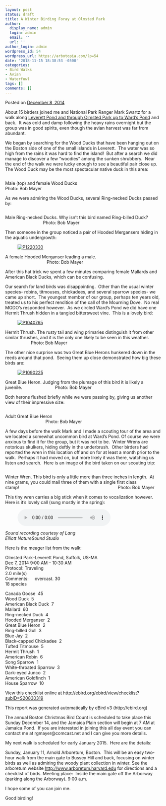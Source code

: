 ```yaml
---
layout: post
status: draft
title: A Winter Birding Foray at Olmsted Park
author:
  display_name: admin
  login: admin
  email: ''
  url: ''
author_login: admin
wordpress_id: 54
wordpress_url: https://arbotopia.com/?p=54
date: '2018-11-15 18:38:53 -0500'
categories:
- Bird Walks
- Avian
- Waterfowl
tags: []
comments: []
---
```

<p><!-- wp:paragraph --></p>
<p>Posted on&nbsp;<a href="https://web.archive.org/web/20150113012755/http://www.arbotopia.com/a-winter-birding-foray-at-olmsted-park/">December 8, 2014</a></p>
<p><!-- /wp:paragraph --></p>
<p><!-- wp:paragraph --></p>
<p>About 15 birders joined me and National Park Ranger Mark Swartz for a walk along&nbsp;<a href="https://web.archive.org/web/20150113012755/https://www.google.com/maps/place/Olmsted+Park/@42.3251659,-71.1152747,16z/data=!4m2!3m1!1s0x89e3799e7cec8f07:0x23a597f711bb181f">Leverett Pond and through Olmsted Park up to Ward&rsquo;s Pond</a>&nbsp;and back.&nbsp; It was cold and damp following the heavy rains overnight but the group was in good spirits, even though the avian harvest was far from abundant.</p>
<p><!-- /wp:paragraph --></p>
<p><!-- wp:paragraph --></p>
<p>We began by searching for the Wood Ducks that have been hanging out on the Boston side of one of the small islands in Leverett.&nbsp; The water was so high from the rains it was hard to find the island!&nbsp; But after a search we did manage to discover a few &ldquo;woodies&rdquo; among the sunken shrubbery.&nbsp; Near the end of the walk we were lucky enough to see a beautiful pair close up.&nbsp; The Wood Duck may be the most spectacular native duck in this area:</p>
<p><!-- /wp:paragraph --></p>
<p><!-- wp:image {"id":288} --></p>
<figure class="wp-block-image"><img src="https://arbotopia.com/wp-content/uploads/2018/11/P1110518.jpg" alt="" class="wp-image-288"/></figure>
<p><!-- /wp:image --></p>
<p><!-- wp:paragraph --></p>
<p>Male (top) and female Wood Ducks&nbsp;&nbsp;&nbsp;&nbsp;&nbsp;&nbsp;&nbsp;&nbsp;&nbsp;&nbsp;&nbsp;&nbsp;&nbsp;&nbsp;&nbsp;&nbsp;&nbsp;&nbsp;&nbsp;&nbsp;&nbsp;&nbsp;&nbsp;&nbsp;&nbsp;&nbsp;&nbsp;&nbsp;&nbsp;&nbsp;&nbsp;&nbsp;&nbsp;&nbsp;&nbsp;&nbsp;&nbsp;&nbsp;&nbsp;&nbsp;&nbsp;&nbsp;&nbsp;&nbsp;&nbsp;&nbsp;&nbsp;&nbsp;&nbsp;&nbsp;&nbsp;&nbsp;&nbsp;&nbsp;&nbsp;&nbsp;&nbsp;&nbsp;&nbsp;&nbsp;&nbsp;&nbsp;&nbsp;&nbsp;&nbsp;&nbsp;&nbsp;&nbsp; Photo: Bob Mayer</p>
<p><!-- /wp:paragraph --></p>
<p><!-- wp:paragraph --></p>
<p>As we were admiring the Wood Ducks, several Ring-necked Ducks passed by:</p>
<p><!-- /wp:paragraph --></p>
<p><!-- wp:image {"id":289} --></p>
<figure class="wp-block-image"><img src="https://arbotopia.com/wp-content/uploads/2018/11/P1070671.jpg" alt="" class="wp-image-289"/></figure>
<p><!-- /wp:image --></p>
<p><!-- wp:paragraph --></p>
<p>Male Ring-necked Ducks. Why isn&rsquo;t this bird named Ring-billed Duck?&nbsp; &nbsp; &nbsp; &nbsp; &nbsp; &nbsp; &nbsp; &nbsp; &nbsp; &nbsp; &nbsp; &nbsp; &nbsp; &nbsp; &nbsp; &nbsp; &nbsp; &nbsp; &nbsp; &nbsp; &nbsp;Photo: Bob Mayer</p>
<p><!-- /wp:paragraph --></p>
<p><!-- wp:paragraph --></p>
<p>Then someone in the group noticed a pair of Hooded Mergansers hiding in the aquatic undergrowth:</p>
<p><!-- /wp:paragraph --></p>
<p><!-- wp:image {"id":938,"linkDestination":"custom"} --></p>
<figure class="wp-block-image"><a href="https://web.archive.org/web/20150113012755/http://www.arbotopia.com/wp-content/uploads/2014/12/P1220330.jpg"><img src="https://web.archive.org/web/20150113012755im_/http://www.arbotopia.com/wp-content/uploads/2014/12/P1220330.jpg" alt="P1220330" class="wp-image-938"/></a></figure>
<p><!-- /wp:image --></p>
<p><!-- wp:paragraph --></p>
<p>A female Hooded Merganser leading a male. &nbsp; &nbsp; &nbsp; &nbsp; &nbsp; &nbsp; &nbsp; &nbsp; &nbsp; &nbsp; &nbsp; &nbsp; &nbsp; &nbsp; &nbsp; &nbsp; &nbsp; &nbsp; &nbsp; &nbsp; &nbsp; &nbsp; &nbsp; &nbsp; &nbsp; &nbsp; &nbsp; &nbsp; &nbsp; &nbsp; &nbsp; &nbsp; &nbsp; &nbsp; &nbsp; &nbsp; &nbsp; &nbsp; &nbsp; &nbsp; &nbsp; &nbsp; &nbsp; Photo: Bob Mayer</p>
<p><!-- /wp:paragraph --></p>
<p><!-- wp:paragraph --></p>
<p>After this hat trick we spent a few minutes comparing female Mallards and American Black Ducks, which can be confusing.</p>
<p><!-- /wp:paragraph --></p>
<p><!-- wp:paragraph --></p>
<p>Our search for land birds was disappointing.&nbsp; Other than the usual winter species- robins, titmouses, chickadees, and several sparrow species- we came up short.&nbsp; The youngest member of our group, perhaps ten years old,&nbsp; treated us to his perfect rendition of the call of the Mourning Dove.&nbsp; No real MODO&rsquo;s responded however.&nbsp; As we circled Ward&rsquo;s Pond we did have one Hermit Thrush hidden in a tangled bittersweet vine.&nbsp; This is a lovely bird:</p>
<p><!-- /wp:paragraph --></p>
<p><!-- wp:image {"id":943,"linkDestination":"custom"} --></p>
<figure class="wp-block-image"><a href="https://web.archive.org/web/20150113012755/http://www.arbotopia.com/wp-content/uploads/2014/12/P1040765.jpg"><img src="https://web.archive.org/web/20150113012755im_/http://www.arbotopia.com/wp-content/uploads/2014/12/P1040765.jpg" alt="P1040765" class="wp-image-943"/></a></figure>
<p><!-- /wp:image --></p>
<p><!-- wp:paragraph --></p>
<p>Hermit Thrush. The rusty tail and wing primaries distinguish it from other similar thrushes, and it is the only one likely to be seen in this weather.&nbsp; &nbsp; &nbsp; &nbsp; &nbsp; &nbsp; &nbsp; &nbsp; &nbsp; &nbsp; &nbsp; &nbsp; &nbsp; &nbsp; &nbsp; &nbsp;Photo: Bob Mayer</p>
<p><!-- /wp:paragraph --></p>
<p><!-- wp:paragraph --></p>
<p>The other nice surprise was two Great Blue Herons hunkered down in the reeds around that pond.&nbsp; Seeing them up close demonstrated how big these birds are:</p>
<p><!-- /wp:paragraph --></p>
<p><!-- wp:image {"id":946,"linkDestination":"custom"} --></p>
<figure class="wp-block-image"><a href="https://web.archive.org/web/20150113012755/http://www.arbotopia.com/wp-content/uploads/2014/12/P1090225.jpg"><img src="https://web.archive.org/web/20150113012755im_/http://www.arbotopia.com/wp-content/uploads/2014/12/P1090225.jpg" alt="P1090225" class="wp-image-946"/></a></figure>
<p><!-- /wp:image --></p>
<p><!-- wp:paragraph --></p>
<p>Great Blue Heron. Judging from the plumage of this bird it is likely a juvenile.&nbsp;&nbsp;&nbsp;&nbsp;&nbsp;&nbsp;&nbsp;&nbsp;&nbsp;&nbsp;&nbsp;&nbsp;&nbsp;&nbsp;&nbsp;&nbsp;&nbsp;&nbsp;&nbsp;&nbsp;&nbsp;&nbsp;&nbsp;&nbsp;&nbsp;&nbsp; Photo: Bob Mayer</p>
<p><!-- /wp:paragraph --></p>
<p><!-- wp:paragraph --></p>
<p>Both herons flushed briefly while we were passing by, giving us another view of their impressive size:</p>
<p><!-- /wp:paragraph --></p>
<p><!-- wp:image {"id":290} --></p>
<figure class="wp-block-image"><img src="https://arbotopia.com/wp-content/uploads/2018/11/P1080665_1.jpg" alt="" class="wp-image-290"/></figure>
<p><!-- /wp:image --></p>
<p><!-- wp:paragraph --></p>
<p>Adult Great Blue Heron&nbsp; &nbsp; &nbsp; &nbsp; &nbsp; &nbsp; &nbsp; &nbsp; &nbsp; &nbsp; &nbsp; &nbsp; &nbsp; &nbsp; &nbsp; &nbsp; &nbsp; &nbsp; &nbsp; &nbsp; &nbsp; &nbsp; &nbsp; &nbsp; &nbsp; &nbsp; &nbsp; &nbsp; &nbsp; &nbsp; &nbsp; &nbsp; &nbsp; &nbsp; &nbsp; &nbsp; &nbsp; &nbsp; &nbsp; &nbsp; &nbsp; &nbsp; &nbsp; &nbsp; &nbsp; &nbsp; &nbsp; &nbsp; &nbsp; &nbsp; &nbsp; &nbsp; &nbsp; &nbsp; &nbsp; &nbsp; &nbsp; &nbsp; &nbsp; &nbsp; &nbsp; &nbsp;Photo: Bob Mayer</p>
<p><!-- /wp:paragraph --></p>
<p><!-- wp:paragraph --></p>
<p>A few days before the walk Mark and I made a scouting tour of the area and we located a somewhat uncommon bird at Ward&rsquo;s Pond. Of course we were anxious to find it for the group, but it was not to be.&nbsp; Winter Wrens are notorious skulkers, hiding deftly in the underbrush.&nbsp; Other birders had reported the wren in this location off and on for at least a month prior to the walk.&nbsp; Perhaps it had moved on, but more likely it was there, watching us listen and search.&nbsp; Here is an image of the bird taken on our scouting trip:</p>
<p><!-- /wp:paragraph --></p>
<p><!-- wp:image {"id":287} --></p>
<figure class="wp-block-image"><img src="https://arbotopia.com/wp-content/uploads/2018/11/P1090246-1.jpg" alt="" class="wp-image-287"/></figure>
<p><!-- /wp:image --></p>
<p><!-- wp:paragraph --></p>
<p>Winter Wren. This bird is only a little more than three inches in length.&nbsp; At nine grams, you could mail three of them with a single first class stamp!&nbsp;&nbsp;&nbsp;&nbsp;&nbsp;&nbsp;&nbsp;&nbsp;&nbsp;&nbsp;&nbsp;&nbsp;&nbsp;&nbsp;&nbsp;&nbsp;&nbsp;&nbsp;&nbsp;&nbsp;&nbsp;&nbsp;&nbsp;&nbsp;&nbsp;&nbsp;&nbsp;&nbsp;&nbsp;&nbsp;&nbsp;&nbsp;&nbsp;&nbsp;&nbsp;&nbsp;&nbsp;&nbsp;&nbsp;&nbsp;&nbsp;&nbsp;&nbsp;&nbsp;&nbsp;&nbsp;&nbsp;&nbsp;&nbsp;&nbsp;&nbsp;&nbsp;&nbsp;&nbsp;&nbsp;&nbsp;&nbsp;&nbsp;&nbsp;&nbsp;&nbsp;&nbsp;&nbsp;&nbsp;&nbsp;&nbsp;&nbsp;&nbsp;&nbsp;&nbsp;&nbsp;&nbsp;&nbsp;&nbsp;&nbsp;&nbsp;&nbsp;&nbsp;&nbsp;&nbsp; Photo: Bob Mayer</p>
<p><!-- /wp:paragraph --></p>
<p><!-- wp:paragraph --></p>
<p>This tiny wren carries a big stick when it comes to vocalization however. Here is it&rsquo;s lovely call (sung mostly in the spring):</p>
<p><!-- /wp:paragraph --></p>
<p><!-- wp:audio {"id":286} --></p>
<figure class="wp-block-audio"><audio controls src="https://arbotopia.com/wp-content/uploads/2018/11/2-84-Winter-Wren.wav"></audio></figure>
<p><!-- /wp:audio --></p>
<p><!-- wp:paragraph --></p>
<p><em>Sound recording courtesy of Lang<br />
Elliott NatureSound Studio</em>&nbsp;</p>
<p><!-- /wp:paragraph --></p>
<p><!-- wp:paragraph --></p>
<p>Here is the meager list from the walk:</p>
<p><!-- /wp:paragraph --></p>
<p><!-- wp:paragraph --></p>
<p>Olmsted Park&ndash;Leverett Pond, Suffolk, US-MA<br>Dec 7, 2014 9:00 AM &ndash; 10:30 AM<br>Protocol: Traveling<br>2.0 mile(s)<br>Comments:&nbsp;&nbsp;&nbsp;&nbsp; overcast. 30<br>18 species</p>
<p><!-- /wp:paragraph --></p>
<p><!-- wp:paragraph --></p>
<p>Canada Goose&nbsp; 45<br>Wood Duck&nbsp; 5<br>American Black Duck&nbsp; 7<br>Mallard&nbsp; 60<br>Ring-necked Duck&nbsp; 4<br>Hooded Merganser&nbsp; 2<br>Great Blue Heron&nbsp; 2<br>Ring-billed Gull&nbsp; 3<br>Blue Jay&nbsp; 2<br>Black-capped Chickadee&nbsp; 2<br>Tufted Titmouse&nbsp; 5<br>Hermit Thrush&nbsp; 1<br>American Robin&nbsp; 6<br>Song Sparrow&nbsp; 1<br>White-throated Sparrow&nbsp; 3<br>Dark-eyed Junco&nbsp; 2<br>American Goldfinch&nbsp; 1<br>House Sparrow&nbsp; 10</p>
<p><!-- /wp:paragraph --></p>
<p><!-- wp:paragraph --></p>
<p>View this checklist online <a href="https://ebird.org/view/checklist/S20830319">at http://ebird.org/ebird/view/checklist?subID=S20830319</a></p>
<p><!-- /wp:paragraph --></p>
<p><!-- wp:paragraph --></p>
<p>This report was generated automatically by eBird v3 (http://ebird.org)</p>
<p><!-- /wp:paragraph --></p>
<p><!-- wp:paragraph --></p>
<p>The annual&nbsp;Boston Christmas Bird Count&nbsp;is scheduled to take place this Sunday December 14, and the Jamaica Plain section will begin at 7 AM at Jamaica Pond.&nbsp; If you are interested in joining this all day event you can contact me at rgmayer@comcast.net and I can give you more details.</p>
<p><!-- /wp:paragraph --></p>
<p><!-- wp:paragraph --></p>
<p>My next walk is scheduled for early January 2015.&nbsp; Here are the details:</p>
<p><!-- /wp:paragraph --></p>
<p><!-- wp:paragraph --></p>
<p>Sunday, January 11, Arnold Arboretum, Boston. &nbsp;This will be an easy two-hour walk from the main gate to Bussey Hill and back, focusing on winter birds as well as admiring the woody plant collection in winter. See the arboretum website <a href="http://www.arboretum.harvard.edu">http://www.arboretum.harvard.edu</a> for directions and a checklist of birds. Meeting place: &nbsp;Inside the main gate off the Arborway (parking along the Arborway). 9:00 a.m.</p>
<p><!-- /wp:paragraph --></p>
<p><!-- wp:paragraph --></p>
<p>I hope some of you can join me.</p>
<p><!-- /wp:paragraph --></p>
<p><!-- wp:paragraph --></p>
<p>Good birding!<br></p>
<p><!-- /wp:paragraph --></p>
